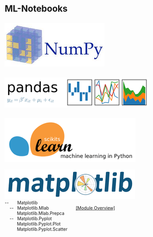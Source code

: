 # ML-Notebooks  
[![Image Alt Text](images/NumPy.png)](numpy)  
-------------------------------------------------------------------------------------------  
[![Image Alt Text](images/Pandas.png)](pandas)  
-------------------------------------------------------------------------------------------  
[![Image Alt Text](images/scikit-learn.png)](scikit-learn)  
-------------------------------------------------------------------------------------------  
[![Image Alt Text](images/Matplotlib.png)](matplotlib)  
--&nbsp;&nbsp;&nbsp;&nbsp;&nbsp;&nbsp;&nbsp;Matplotlib  
&nbsp;&nbsp;&nbsp;&nbsp;--&nbsp;&nbsp;&nbsp;Matplotlib.Mlab&nbsp;&nbsp;&nbsp;&nbsp;&nbsp;&nbsp;&nbsp;&nbsp;&nbsp;&nbsp;&nbsp;&nbsp;&nbsp;&nbsp;&nbsp;&nbsp;&nbsp;&nbsp;&nbsp;&nbsp;&nbsp;&nbsp;[[Module Overview]](matplotlib/matplotlib101.ipynb)  
&nbsp;&nbsp;&nbsp;&nbsp;&nbsp;&nbsp;&nbsp;&nbsp;&nbsp;&nbsp;Matplotlib.Mlab.Prepca  
&nbsp;&nbsp;&nbsp;&nbsp;--&nbsp;&nbsp;&nbsp;Matplotlib.Pyplot  
&nbsp;&nbsp;&nbsp;&nbsp;&nbsp;&nbsp;&nbsp;&nbsp;&nbsp;&nbsp;Matplotlib.Pyplot.Plot  
&nbsp;&nbsp;&nbsp;&nbsp;&nbsp;&nbsp;&nbsp;&nbsp;&nbsp;&nbsp;Matplotlib.Pyplot.Scatter  
